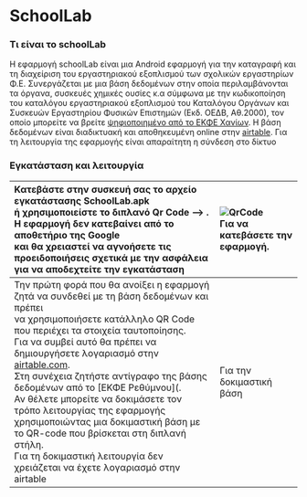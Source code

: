 # SchoolLab
### Τι είναι το schoolLab
H εφαρμογή schoolLab είναι μια Android εφαρμογή για την καταγραφή και τη διαχείριση του εργαστηριακού εξοπλισμού των σχολικών εργαστηρίων Φ.Ε. Συνεργάζεται με μια βάση δεδομένων στην οποία περιλαμβάνονται τα όργανα, συσκευές χημικές ουσίες κ.α σύμφωνα με την κωδικοποίηση του καταλόγου εργαστηριακού εξοπλισμού του Καταλόγου Οργάνων και Συσκευών Εργαστηρίου Φυσικών Επιστημών (Εκδ. ΟΕΔΒ, Αθ.2000), τον οποίο μπορείτε να βρείτε [ψηφιοποιημένο από το ΕΚΦΕ Χανίων](https://issuu.com/ekfechania/docs/katalogos_organon_kai_syskeyon_ypepth "ψηφιοποιημένο από το ΕΚΦΕ Χανίων"). Η βάση δεδομένων είναι διαδικτυακή και αποθηκευμένη online στην [airtable](https://airtable.com "airtable"). Για τη λειτουργία της εφαρμογής είναι απαραίτητη η σύνδεση στο δίκτυο

### Εγκατάσταση και λειτουργία

|Κατεβάστε στην συσκευή σας το αρχείο εγκατάστασης SchoolLab.apk <br> ή χρησιμοποιείστε το διπλανό Qr Code --> .<br> H εφαρμογή δεν κατεβαίνει από το αποθετήριο της Google <br> και θα χρειαστεί να αγνοήσετε τις προειδοποιήσεις σχετικά με την ασφάλεια <br> για να αποδεχτείτε την εγκατάσταση   |![QrCode](https://i.imgur.com/Y3ZqQto.png) <br> Για να κατεβάσετε την εφαρμογή. |
|:---|:---|
|Την πρώτη φορά που θα ανοίξει η εφαρμογή ζητά να συνδεθεί με τη βάση δεδομένων και πρέπει<br> να χρησιμοποιήσετε  κατάλληλο QR Code που περιέχει τα στοιχεία ταυτοποίησης.<br> Για να συμβεί αυτό θα πρέπει να δημιουργήσετε λογαριασμό στην [airtable.com](https://www.airtable.com/ "airtable.com"). <br>  Στη συνέχεια ζητήστε αντίγραφο της βάσης δεδομένων από το [ΕΚΦΕ Ρεθύμνου](.<br> Αν θέλετε μπορείτε να δοκιμάσετε τον τρόπο λειτουργίας της εφαρμογής χρησιμοποιώντας μια δοκιμαστική βάση με το QR-code που βρίσκεται στη διπλανή στήλη.<br> Για τη δοκιμαστική λειτουργία δεν χρειάζεται να έχετε λογαριασμό στην airtable |Για την δοκιμαστική βάση|



